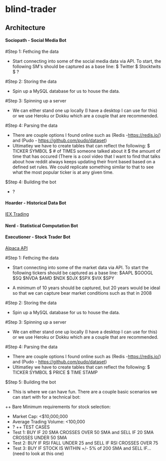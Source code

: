 # blind-trader

## Architecture

#### Sociopath - Social Media Bot

[]()
#Step 1: Fethcing the data
- Start connecting into some of the social media data via API. To start, the following SM's should be captured as a base line:
  $ Twitter
  $ Stocktwits
  $ ?


#Step 2: Storing the data
- Spin up a MySQL database for us to house the data. 

#Step 3: Spinning up a server
- We can either stand one up locally (I have a desktop I can use for this) or we use Heroku or Dokku which are a couple that are recommended.

#Step 4: Parsing the data
- There are couple options I found online such as (Redis -https://redis.io/) and (Pudo - https://github.com/pudo/dataset)
- Ultimatley we have to create tables that can reflect the following:
  $ TICKER SYMBOL
  $ # of TIMES someone talked about it
  $ the amount of time that has occured
      (There is a cool video that I want to find that talks about how reddit always keeps updating their front based based on a defined set rules. We could replicate something similar to that to see what the most popular ticker is at any given time.
      
$Step 4: Building the bot
- ?

#### Hoarder - Historical Data Bot

[IEX Trading](https://iextrading.com/developer/)

#### Nerd - Statistical Computation Bot

[]()

#### Executioner - Stock Trader Bot

[Alpaca API](https://alpaca.markets/)

#Step 1: Fethcing the data
- Start connecting into some of the market data via API. To start the following tickers should be captured as a base line:
  $AAPL
  $GOOGL
  $SQ
  $NVDA
  $AMD
  $NDX
  $DJX
  $SPX
  $VIX
  $SPY

- A minimum of 10 years should be captured, but 20 years would be ideal so that we can capture bear market conditions such as that in 2008

#Step 2: Storing the data
- Spin up a MySQL database for us to house the data. 

#Step 3: Spinning up a server
- We can either stand one up locally (I have a desktop I can use for this) or we use Heroku or Dokku which are a couple that are recommended.

#Step 4: Parsing the data
- There are couple options I found online such as (Redis -https://redis.io/) and (Pudo - https://github.com/pudo/dataset)
- Ultimatley we have to create tables that can reflect the following:
  $ TICKER SYMBOL
  $ PRICE
  $ TIME STAMP

$Step 5: Building the bot
- This is where we can have fun. There are a couple basic scenarios we can start with for a technical bot:

++ Bare Minimum requirements for stock selection:
  - Market Cap: <$10,000,000
  - Average Trading Volume: <100,000
  - ?
++ TEST CASES
  - Test 1: BUY IF 20 SMA CROSSES OVER 50 SMA and SELL IF 20 SMA CROSSES UNDER 50 SMA
  - Test 2: BUY IF RSI FALL UNDER 25 and SELL IF RSI CROSSES OVER 75
  - Test 3: BUY IF STOCK IS WITHIN +/- 5% of 200 SMA and SELL IF... (need to look at this one)
  
